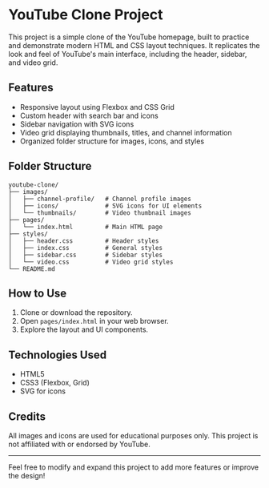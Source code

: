 # YouTube Clone Project

This project is a simple clone of the YouTube homepage, built to practice and demonstrate modern HTML and CSS layout techniques. It replicates the look and feel of YouTube's main interface, including the header, sidebar, and video grid.

## Features

- Responsive layout using Flexbox and CSS Grid
- Custom header with search bar and icons
- Sidebar navigation with SVG icons
- Video grid displaying thumbnails, titles, and channel information
- Organized folder structure for images, icons, and styles

## Folder Structure

```
youtube-clone/
├── images/
│   ├── channel-profile/   # Channel profile images
│   ├── icons/             # SVG icons for UI elements
│   └── thumbnails/        # Video thumbnail images
├── pages/
│   └── index.html         # Main HTML page
├── styles/
│   ├── header.css         # Header styles
│   ├── index.css          # General styles
│   ├── sidebar.css        # Sidebar styles
│   └── video.css          # Video grid styles
└── README.md
```

## How to Use

1. Clone or download the repository.
2. Open `pages/index.html` in your web browser.
3. Explore the layout and UI components.

## Technologies Used

- HTML5
- CSS3 (Flexbox, Grid)
- SVG for icons

## Credits

All images and icons are used for educational purposes only. This project is not affiliated with or endorsed by YouTube.

---
Feel free to modify and expand this project to add more features or improve the design!

